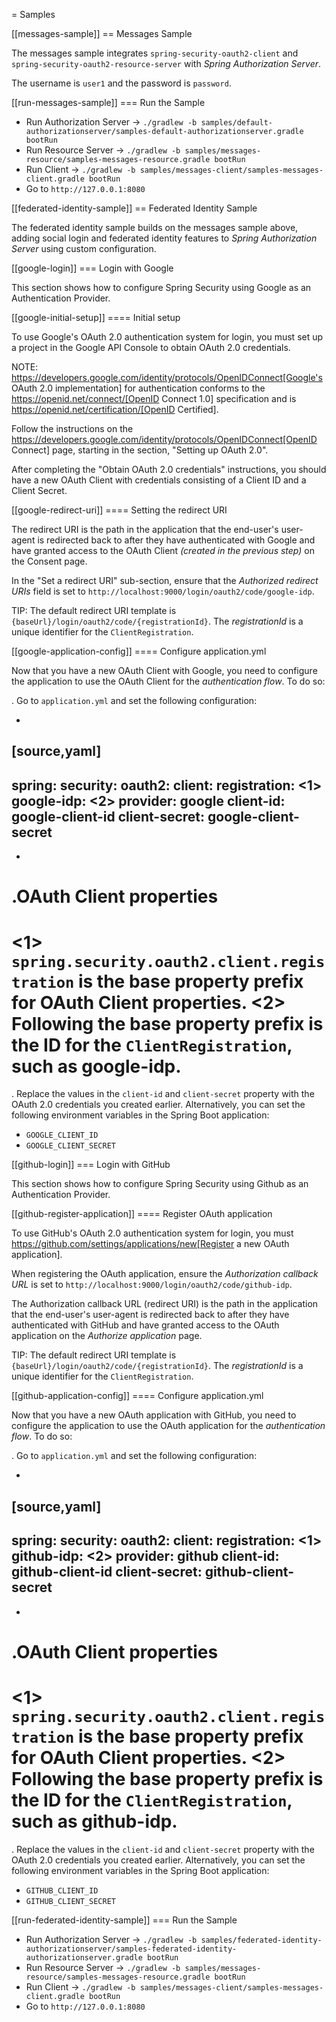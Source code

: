 = Samples

[[messages-sample]]
== Messages Sample

The messages sample integrates `spring-security-oauth2-client` and `spring-security-oauth2-resource-server` with *Spring
Authorization Server*.

The username is `user1` and the password is `password`.

[[run-messages-sample]]
=== Run the Sample

* Run Authorization
  Server -> `./gradlew -b samples/default-authorizationserver/samples-default-authorizationserver.gradle bootRun`
* Run Resource Server -> `./gradlew -b samples/messages-resource/samples-messages-resource.gradle bootRun`
* Run Client -> `./gradlew -b samples/messages-client/samples-messages-client.gradle bootRun`
* Go to `http://127.0.0.1:8080`

[[federated-identity-sample]]
== Federated Identity Sample

The federated identity sample builds on the messages sample above, adding social login and federated identity features
to *Spring Authorization Server* using custom configuration.

[[google-login]]
=== Login with Google

This section shows how to configure Spring Security using Google as an Authentication Provider.

[[google-initial-setup]]
==== Initial setup

To use Google's OAuth 2.0 authentication system for login, you must set up a project in the Google API Console to obtain
OAuth 2.0 credentials.

NOTE: https://developers.google.com/identity/protocols/OpenIDConnect[Google's OAuth 2.0 implementation] for
authentication conforms to the
https://openid.net/connect/[OpenID Connect 1.0] specification and is https://openid.net/certification/[OpenID
Certified].

Follow the instructions on the https://developers.google.com/identity/protocols/OpenIDConnect[OpenID Connect] page,
starting in the section, "Setting up OAuth 2.0".

After completing the "Obtain OAuth 2.0 credentials" instructions, you should have a new OAuth Client with credentials
consisting of a Client ID and a Client Secret.

[[google-redirect-uri]]
==== Setting the redirect URI

The redirect URI is the path in the application that the end-user's user-agent is redirected back to after they have
authenticated with Google
and have granted access to the OAuth Client _(created in the previous step)_ on the Consent page.

In the "Set a redirect URI" sub-section, ensure that the *Authorized redirect URIs* field is set
to `http://localhost:9000/login/oauth2/code/google-idp`.

TIP: The default redirect URI template is `{baseUrl}/login/oauth2/code/{registrationId}`.
The *_registrationId_* is a unique identifier for the `ClientRegistration`.

[[google-application-config]]
==== Configure application.yml

Now that you have a new OAuth Client with Google, you need to configure the application to use the OAuth Client for the
_authentication flow_. To do so:

. Go to `application.yml` and set the following configuration:

+

[source,yaml]
----
spring:
security:
oauth2:
client:
registration:    <1>
google-idp:    <2>
provider: google
client-id: google-client-id
client-secret: google-client-secret
----

+

.OAuth Client properties
====
<1> `spring.security.oauth2.client.registration` is the base property prefix for OAuth Client properties.
<2> Following the base property prefix is the ID for the `ClientRegistration`, such as google-idp.
====

. Replace the values in the `client-id` and `client-secret` property with the OAuth 2.0 credentials you created earlier.
Alternatively, you can set the following environment variables in the Spring Boot application:

* `GOOGLE_CLIENT_ID`
* `GOOGLE_CLIENT_SECRET`

[[github-login]]
=== Login with GitHub

This section shows how to configure Spring Security using Github as an Authentication Provider.

[[github-register-application]]
==== Register OAuth application

To use GitHub's OAuth 2.0 authentication system for login, you
must https://github.com/settings/applications/new[Register a new OAuth application].

When registering the OAuth application, ensure the *Authorization callback URL* is set
to `http://localhost:9000/login/oauth2/code/github-idp`.

The Authorization callback URL (redirect URI) is the path in the application that the end-user's user-agent is
redirected back to after they have authenticated with GitHub
and have granted access to the OAuth application on the _Authorize application_ page.

TIP: The default redirect URI template is `{baseUrl}/login/oauth2/code/{registrationId}`.
The *_registrationId_* is a unique identifier for the `ClientRegistration`.

[[github-application-config]]
==== Configure application.yml

Now that you have a new OAuth application with GitHub, you need to configure the application to use the OAuth
application for the _authentication flow_. To do so:

. Go to `application.yml` and set the following configuration:

+

[source,yaml]
----
spring:
security:
oauth2:
client:
registration:    <1>
github-idp:    <2>
provider: github
client-id: github-client-id
client-secret: github-client-secret
----

+

.OAuth Client properties
====
<1> `spring.security.oauth2.client.registration` is the base property prefix for OAuth Client properties.
<2> Following the base property prefix is the ID for the `ClientRegistration`, such as github-idp.
====

. Replace the values in the `client-id` and `client-secret` property with the OAuth 2.0 credentials you created earlier.
Alternatively, you can set the following environment variables in the Spring Boot application:

* `GITHUB_CLIENT_ID`
* `GITHUB_CLIENT_SECRET`

[[run-federated-identity-sample]]
=== Run the Sample

* Run Authorization
  Server -> `./gradlew -b samples/federated-identity-authorizationserver/samples-federated-identity-authorizationserver.gradle bootRun`
* Run Resource Server -> `./gradlew -b samples/messages-resource/samples-messages-resource.gradle bootRun`
* Run Client -> `./gradlew -b samples/messages-client/samples-messages-client.gradle bootRun`
* Go to `http://127.0.0.1:8080`